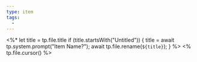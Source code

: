 ```yaml
---
type: item
tags:
  -
---
```

<%* let title = tp.file.title if (title.startsWith("Untitled")) { title = await tp.system.prompt("Item Name?"); await tp.file.rename(`${title}`); } %>
<% tp.file.cursor() %>